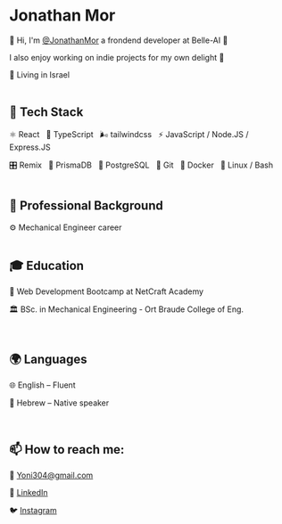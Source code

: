 # Jonathan Mor
👋 Hi, I'm [@JonathanMor](https://github.com/YonatanMor)
 a frondend developer at Belle-AI 🚀

I also enjoy working on indie projects for my own delight 🙂 

📍 Living in Israel 
<br><br>
## 🎨 Tech Stack 
⚛️ React &nbsp; 🧬 TypeScript &nbsp; 🌬️ tailwindcss &nbsp; ⚡ JavaScript / Node.JS / Express.JS &nbsp; 

🎛️ Remix &nbsp; 🔎 PrismaDB &nbsp; 🐘 PostgreSQL &nbsp; 🌲 Git &nbsp;  🐳 Docker &nbsp; 🐧 Linux / Bash
<br><br>
## 💼 Professional Background
⚙️ Mechanical Engineer career
<br><br>
## 🎓 Education
📖 Web Development Bootcamp at NetCraft Academy

🏛️ BSc. in Mechanical Engineering - Ort Braude College of Eng.

<br/>

## 🌍 Languages 

🌐 English – Fluent 

🐪 Hebrew – Native speaker

<br/>

## 📫 How to reach me:

📧 Yoni304@gmail.com

💼 [LinkedIn]( https://www.linkedin.com/in/jonathan-mor-dev/)

🐦 [Instagram](https://www.instagram.com/yonatanmor?igsh=dHRuOHdsdHd5Zmx2)
